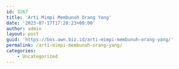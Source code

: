 ```yaml
---
id: 3267
title: 'Arti Mimpi Membunuh Orang Yang'
date: '2023-07-17T17:28:23+00:00'
author: admin
layout: post
guid: 'https://bos.awn.biz.id/arti-mimpi-membunuh-orang-yang/'
permalink: /arti-mimpi-membunuh-orang-yang/
categories:
    - Uncategorized
---
```


